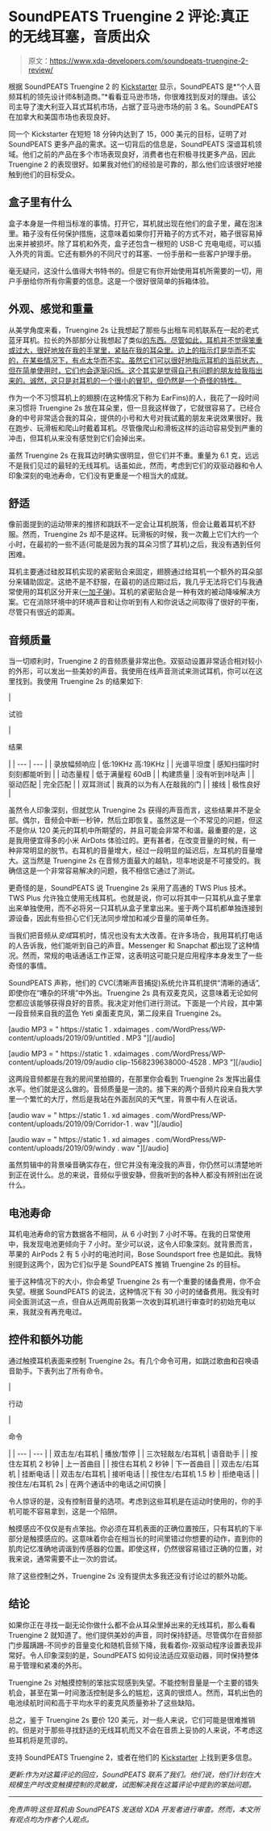 # SoundPEATS Truengine 2 评论:真正的无线耳塞，音质出众

> 原文：<https://www.xda-developers.com/soundpeats-truengine-2-review/>

根据 SoundPEATS Truengine 2 的 [Kickstarter](https://kickstarter.com/projects/soundpeats/soundpeats-trengine2-the-hifi-dual-driver-tws-earbuds?ref=76luah) 显示，SoundPEATS 是*“个人音频耳机的领先设计师&制造商。”*看看亚马逊市场，你很难找到反对的理由。该公司主导了澳大利亚入耳式耳机市场，占据了亚马逊市场的前 3 名。SoundPEATS 在加拿大和美国市场也表现良好。

同一个 Kickstarter 在短短 18 分钟内达到了 15，000 美元的目标，证明了对 SoundPEATS 更多产品的需求。这一切背后的信息是，SoundPEATS 深谙耳机领域。他们之前的产品在多个市场表现良好，消费者也在积极寻找更多产品，因此 Truengine 2 的表现很好。如果我对他们的经验是可靠的，那么他们应该很好地接触到他们的目标受众。

## 盒子里有什么

盒子本身是一件相当标准的事情。打开它，耳机就出现在他们的盒子里，藏在泡沫里。箱子没有任何保护措施，这意味着如果你打开箱子的方式不对，箱子很容易掉出来并被损坏。除了耳机和外壳，盒子还包含一根短的 USB-C 充电电缆，可以插入外壳的背面。它还有额外的不同尺寸的耳塞、一份手册和一些客户护理手册。

毫无疑问，这没什么值得大书特书的。但是它有你开始使用耳机所需要的一切，用户手册给你所有你需要的信息。这是一个很好很简单的拆箱体验。

## 外观、感觉和重量

从美学角度来看，Truengine 2s 让我想起了那些与出租车司机联系在一起的老式蓝牙耳机。拉长的外部部分让我想起了类似[的东西。尽管如此，耳机并不觉得笨重或过大，很好地放在我的手掌里，紧贴在我的耳朵里。边上的指示灯是华而不实的，在某些情况下，有点太华而不实。虽然它们可以很好地指示耳机的当前状态，但在简单使用时，它们也会逐渐闪烁。这个其实是觉得自己有问题的朋友给我指出来的。诚然，这只是对耳机的一个很小的冒犯，但仍然是一个奇怪的特性。](https://www.amazon.com/TOORUN-Bluetooth-Headset-Noise-Cancelling/dp/B01JA9J6UQ?tag=xda-1280eg0-20&ascsubtag=UUxdaUeUpU25782&asc_refurl=https%3A%2F%2Fwww.xda-developers.com%2Fsoundpeats-truengine-2-review%2F&asc_campaign=Short-Term)

作为一个不习惯耳机上的翅膀(在这种情况下称为 EarFins)的人，我花了一段时间来习惯将 Truengine 2s 放在耳朵里，但一旦我这样做了，它就很容易了。已经合身的中号非常适合我的耳朵，提供的小号和大号对我试戴的朋友来说效果很好。我在跑步、玩滑板和爬山时戴着耳机。尽管像爬山和滑板这样的运动容易受到严重的冲击，但耳机从来没有感觉到它们会掉出来。

虽然 Truengine 2s 在我耳边时确实很明显，但它们并不重。重量为 6.1 克，远远不是我们见过的最轻的无线耳机。话虽如此，然而，考虑到它们的双驱动器和令人印象深刻的电池寿命，它们没有更重是一个相当大的成就。

## 舒适

像前面提到的运动带来的推挤和跳跃不一定会让耳机脱落，但会让戴着耳机不舒服。然而，Truengine 2s 却不是这样。玩滑板的时候，我一次戴上它们大约一个小时，在最初的一些不适(可能是因为我的耳朵习惯了耳机)之后，我没有遇到任何困难。

耳机主要通过硅胶耳机实现的紧密贴合来固定，翅膀通过给耳机一个额外的耳朵部分来辅助固定。这绝不是不舒服，在最初的适应期过后，我几乎无法将它们与我通常使用的耳机区分开来([一加子弹](https://www.xda-developers.com/oneplus-bullets-wireless-2-impressions/))。耳机的紧密贴合是一种有效的被动降噪解决方案。它在消除环境中的环境声音和让你听到有人和你说话之间取得了很好的平衡，尽管只有很近的距离。

## 音频质量

当一切顺利时，Truengine 2 的音频质量非常出色。双驱动设置非常适合相对较小的外形，可以发出一些美妙的声音。我使用在线声音测试来测试耳机，你可以在这里找到。我使用 Truengine 2s 的结果如下:

| 

试验

 | 

结果

 |
| --- | --- |
| 录放幅频响应 | 低:19KHz 高:19KHz |
| 光谱平坦度 | 感知扫描时时刻刻都能听到 |
| 动态量程 | 低于满量程 60dB |
| 构建质量 | 没有听到咔哒声 |
| 驱动匹配 | 完全匹配 |
| 双耳测试 | 我真的以为有人在敲我的门 |
| 接线 | 极性良好 |

虽然令人印象深刻，但就您从 Truengine 2s 获得的声音而言，这些结果并不是全部。偶尔，音频会中断一秒钟，然后立即恢复。虽然这是一个不常见的问题，但这不是你从 120 美元的耳机中所期望的，并且可能会非常不和谐。最重要的是，这是我用便宜得多的小米 AirDots 体验过的。更有甚者，在改变音量的时候，有一种非常明显的脱节。右耳机的音量增大，经过一段明显的延迟后，左耳机的音量增大。这当然是 Truengine 2s 在音频方面最大的越轨，坦率地说是不可接受的。我确信这是一个非常容易解决的问题，我不相信它通过了测试。

更奇怪的是，SoundPEATS 说 Truengine 2s 采用了高通的 TWS Plus 技术。TWS Plus 允许独立使用无线耳机。也就是说，你可以将其中一只耳机从盒子里拿出来单独使用，而不必将另一只耳机从盒子里拿出来。鉴于两个耳机都单独连接到源设备，因此有些担心它们无法同步增加和减少音量的简单任务。

当我们把音频从*变成*耳机时，情况也没有太大改善。在许多场合，我用耳机打电话的人告诉我，他们能听到自己的声音。Messenger 和 Snapchat 都出现了这种情况。然而，常规的电话通话工作正常，这表明这可能只是应用程序本身发生了一些奇怪的事情。

SoundPEATS 声称，他们的 CVC(清晰声音捕捉)系统允许耳机提供“清晰的通话”,即使你在“嘈杂的环境”中外出。Truengine 2s 具有双麦克风，这意味着无论如何您都应该能够获得良好的音质。我决定对他们进行测试。下面是一个片段，其中第一段音频来自我的蓝色 Yeti 桌面麦克风，第二段来自 Truengine 2s。

[audio MP3 = " https://static 1 . xdaimages . com/WordPress/WP-content/uploads/2019/09/untitled . MP3 "][/audio]

[audio MP3 = " https://static 1 . xdaimages . com/WordPress/WP-content/uploads/2019/09/audio clip-1568239638000-4528 . MP3 "][/audio]

这两段音频都是在我的房间里拍摄的，在那里你会看到 Truengine 2s 发挥出最佳水平。他们就是这么做的。音频质量是一流的。接下来的两个音频片段来自我大学里一个繁忙的大厅，然后是我站在外面刮风的天气里，背景中有人在说话。

[audio wav = " https://static 1 . xd aimages . com/WordPress/WP-content/uploads/2019/09/Corridor-1 . wav "][/audio]

[audio wav = " https://static 1 . xd aimages . com/WordPress/WP-content/uploads/2019/09/windy . wav "][/audio]

虽然剪辑中的背景噪音确实存在，但它并没有淹没我的声音，你仍然可以清楚地听到正在说什么。总的来说，音频似乎很安静，但我听到的各种人都没有辨别出在说什么。

## 电池寿命

耳机电池寿命的官方数据各不相同，从 6 小时到 7 小时不等。在我的日常使用中，我发现电池更倾向于 7 小时。至少可以说，这令人印象深刻。就背景而言，苹果的 AirPods 2 有 5 小时的电池时间，Bose Soundsport free 也是如此。我特别提到这两个，因为它们似乎是 SoundPEATS 推销 Truengine 2s 的目标。

鉴于这种情况下的大小，你会希望 Truengine 2s 有一个重要的储备费用，你不会失望。根据 SoundPEATS 的说法，这种情况下有 30 小时的储备费用。我没有时间全面测试这一点，但自从近两周前我第一次收到耳机进行审查时的初始充电以来，我就没有再充电过。

## 控件和额外功能

通过触摸耳机表面来控制 Truengine 2s。有几个命令可用，如跳过歌曲和召唤语音助手。下表列出了所有命令。

| 

行动

 | 

命令

 |
| --- | --- |
| 双击左/右耳机 | 播放/暂停 |
| 三次轻敲左/右耳机 | 语音助手 |
| 按住左耳机 2 秒钟 | 上一首曲目 |
| 按住右耳机 2 秒钟 | 下一首曲目 |
| 双击左/右耳机 | 挂断电话 |
| 双击左/右耳机 | 接听电话 |
| 按住左/右耳机 1.5 秒 | 拒绝电话 |
| 按住左/右耳机 2s | 在两个通话中的电话之间切换 |

令人惊讶的是，没有控制音量的选项。考虑到这些耳机是在运动时使用的，你的手机可能不容易拿到，这是一个陷阱。

触摸感应不仅仅是有点笨拙。你必须在耳机表面的正确位置按压，只有耳机的下半部分是触摸感应的。这意味着你会在相当长的时间里错过你想要的动作，直到你的肌肉记忆准确地调谐到传感器的位置。即使这样，仍然很容易错过正确的位置，对我来说，通常需要不止一次的尝试。

除了这些控制之外，Truengine 2s 没有提供太多我还没有讨论过的额外功能。

## 结论

如果你正在寻找一副无论你做什么都不会从耳朵里掉出来的无线耳机，那么看看 Truengine 2 就知道了。他们提供美妙的声音，同时保持舒适。尽管偶尔在音频部门步履蹒跚-不同步的音量变化和随机音频下降，我看着你-双驱动程序设置表现非常好。令人印象深刻的是，SoundPEATS 如何设法适应双驱动器，同时保持整体易于管理和紧凑的外形。

Truengine 2s 对触摸控制的笨拙实现感到失望。不能控制音量是一个主要的错失机会，甚至在第一时间激活控制是多么的尴尬，这真的很烦人。然而，耳机出色的电池续航时间和高于平均水平的麦克风质量弥补了这些缺陷。

总之，鉴于 Truengine 2s 要价 120 美元，对一些人来说，它们可能是很难推销的。但是对于那些寻找舒适的无线耳机而又不会在音质上妥协的人来说，不考虑这些耳机将是荒谬的。

支持 SoundPEATS Truengine 2，或者在他们的 [Kickstarter](https://www.kickstarter.com/projects/soundpeats/soundpeats-trengine2-the-hifi-dual-driver-tws-earbuds?ref=8le9ae) 上找到更多信息。

*更新:作为对这篇评论的回应，SoundPEATS 联系了我们。他们说，他们计划在大规模生产时改变触摸控制的灵敏度，试图解决我在这篇评论中提到的笨拙问题。*

* * *

*免责声明:这些耳机由 SoundPEATS 发送给 XDA 开发者进行审查。然而，本文所有观点均为作者个人观点。*